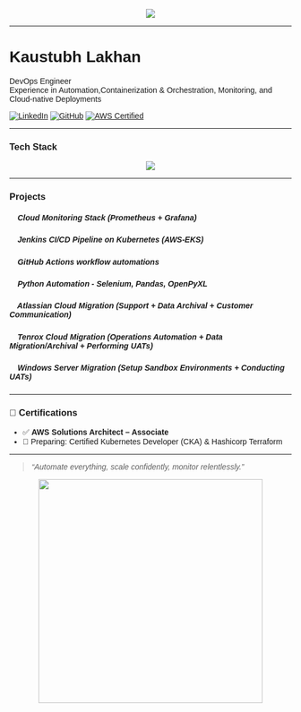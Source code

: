 <!-- Link Google Fonts for local previews (not used on GitHub) -->
<!-- <link href="https://fonts.googleapis.com/css2?family=Poppins&display=swap" rel="stylesheet"> -->

<p align="center">
  <img src="https://readme-typing-svg.herokuapp.com/?lines=Hi+I'm+Kaustubh+Lakhan;DevOps+Engineer+%7C+Cloud+Enthusiast;IaC+%7C+Kubernetes+%7C+Monitoring+%7C+Automation&center=true&width=500&height=50" />
</p>

---

<div style="font-family: Poppins, sans-serif;">

#  Kaustubh Lakhan

DevOps Engineer  
Experience in Automation,Containerization & Orchestration,  Monitoring, and Cloud-native Deployments

[![LinkedIn](https://img.shields.io/badge/LinkedIn-KaustubhLakhan-blue?style=for-the-badge&logo=linkedin)](www.linkedin.com/in/kaustubh-lakhan-32987217a)
[![GitHub](https://img.shields.io/badge/GitHub-kaustubh-black?style=for-the-badge&logo=github)](https://github.com/kaustubh-lakhan)
[![AWS Certified](https://img.shields.io/badge/AWS-SAA--C03-blueviolet?style=for-the-badge&logo=amazonaws)](https://aws.amazon.com/certification/)

---

### Tech Stack

<p align="center">
  <img src="https://skillicons.dev/icons?i=aws,docker,kubernetes,terraform,jenkins,git,github,ansible,python,bash,prometheus,grafana" />
</p>

---

###  Projects

##### 🔹 Cloud Monitoring Stack (Prometheus + Grafana)
##### 🔹 Jenkins CI/CD Pipeline on Kubernetes (AWS-EKS)
##### 🔹 GitHub Actions workflow automations
##### 🔹 Python Automation - Selenium, Pandas, OpenPyXL
##### 🔹 Atlassian Cloud Migration (Support + Data Archival + Customer Communication)
##### 🔹 Tenrox Cloud Migration (Operations Automation + Data Migration/Archival + Performing UATs)
##### 🔹 Windows Server Migration (Setup Sandbox Environments + Conducting UATs)
---

### 📜 Certifications

- ✅ **AWS Solutions Architect – Associate**
- 🔄 Preparing: Certified Kubernetes Developer (CKA) & Hashicorp Terraform




---

> _“Automate everything, scale confidently, monitor relentlessly.”_

<p align="center">
  <img src="https://media.giphy.com/media/L1R1tvI9svkIWwpVYr/giphy.gif" width="400" />
</p>

</div>
